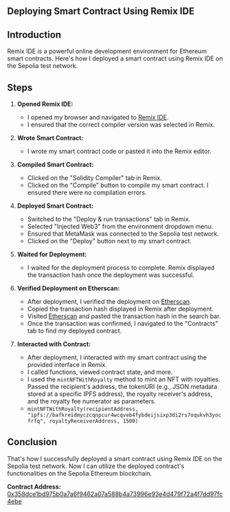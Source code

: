 ## Deploying Smart Contract Using Remix IDE

## Introduction
Remix IDE is a powerful online development environment for Ethereum smart contracts. Here's how I deployed a smart contract using Remix IDE on the Sepolia test network.

## Steps

1. **Opened Remix IDE:**
   - I opened my browser and navigated to [Remix IDE](https://remix.ethereum.org/).
   - I ensured that the correct compiler version was selected in Remix.

2. **Wrote Smart Contract:**
   - I wrote my smart contract code or pasted it into the Remix editor.

3. **Compiled Smart Contract:**
   - Clicked on the "Solidity Compiler" tab in Remix.
   - Clicked on the "Compile" button to compile my smart contract. I ensured there were no compilation errors.

4. **Deployed Smart Contract:**
   - Switched to the "Deploy & run transactions" tab in Remix.
   - Selected "Injected Web3" from the environment dropdown menu.
   - Ensured that MetaMask was connected to the Sepolia test network.
   - Clicked on the "Deploy" button next to my smart contract.

5. **Waited for Deployment:**
   - I waited for the deployment process to complete. Remix displayed the transaction hash once the deployment was successful.

6. **Verified Deployment on Etherscan:**
   - After deployment, I verified the deployment on [Etherscan](https://sepolia.etherscan.io/).
   - Copied the transaction hash displayed in Remix after deployment.
   - Visited [Etherscan](https://sepolia.etherscan.io/) and pasted the transaction hash in the search bar.
   - Once the transaction was confirmed, I navigated to the "Contracts" tab to find my deployed contract.

7. **Interacted with Contract:**
   - After deployment, I interacted with my smart contract using the provided interface in Remix.
   - I called functions, viewed contract state, and more.
   - I used the `mintNFTWithRoyalty` method to mint an NFT with royalties. Passed the recipient's address, the tokenURI (e.g., JSON metadata stored at a specific IPFS address), the royalty receiver's address, and the royalty fee numerator as parameters.
   - `mintNFTWithRoyalty(recipientAddress, "ipfs://bafkreidmyczcqnpcur4wcqveb4fybdeijsixp3di2rs7oqukvh3yocfrfq", royaltyReceiverAddress, 1500)`

## Conclusion
That's how I successfully deployed a smart contract using Remix IDE on the Sepolia test network. Now I can utilize the deployed contract's functionalities on the Sepolia Ethereum blockchain.

**Contract Address:** [0x358dce1bd975b0a7a6f9462a07a588b4a73996e93e4d479f72a4f7dd97fc4ebe](https://sepolia.etherscan.io/tx/0x358dce1bd975b0a7a6f9462a07a588b4a73996e93e4d479f72a4f7dd97fc4ebe)
